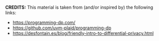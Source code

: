 **CREDITS:** This material is taken  from (and/or inspired by) the following links: 

* https://programming-dp.com/
* https://github.com/uvm-plaid/programming-dp
* https://desfontain.es/blog/friendly-intro-to-differential-privacy.html

